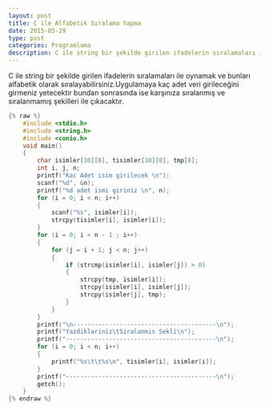 ```yaml
---
layout: post
title: C ile Alfabetik Sıralama Yapma
date: 2015-05-29
type: post
categories: Programlama
description: C ile string bir şekilde girilen ifadelerin sıralamaları ile oynamak ve bunları alfabetik olarak sıralayabilirsiniz.
---
```


C ile string bir şekilde girilen ifadelerin sıralamaları ile oynamak ve bunları alfabetik olarak sıralayabilirsiniz.Uygulamaya kaç adet veri girileceğini girmeniz yetecektir bundan sonrasında ise karşınıza sıralanmış ve sıralanmamış şekilleri ile çıkacaktır.

```c
{% raw %}
    #include <stdio.h>
    #include <string.h>
    #include <conio.h>
    void main()
    {
    	char isimler[10][8], tisimler[10][8], tmp[8];
    	int i, j, n;
    	printf("Kac Adet isim girilecek \n");
    	scanf("%d", &n);
    	printf("%d adet ismi giriniz \n", n);
    	for (i = 0; i < n; i++)
    	{
    		scanf("%s", isimler[i]);
    		strcpy(tisimler[i], isimler[i]);
    	}
    	for (i = 0; i < n - 1 ; i++)
    	{
    		for (j = i + 1; j < n; j++)
    		{
    			if (strcmp(isimler[i], isimler[j]) > 0)
    			{
    				strcpy(tmp, isimler[i]);
    				strcpy(isimler[i], isimler[j]);
    				strcpy(isimler[j], tmp);
    			}
    		}
    	}
    	printf("\n----------------------------------------\n");
    	printf("Yazdiklariniz\tSiralanmis Sekli\n");
    	printf("------------------------------------------\n");
    	for (i = 0; i < n; i++)
    	{
    		printf("%s\t\t%s\n", tisimler[i], isimler[i]);
    	}
    	printf("------------------------------------------\n");
    	getch();
    }
{% endraw %}
```

